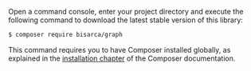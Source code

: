 Open a command console, enter your project directory and execute the
following command to download the latest stable version of this library:

```bash
$ composer require bisarca/graph
```

This command requires you to have Composer installed globally, as explained
in the [installation chapter](https://getcomposer.org/doc/00-intro.md) of the Composer documentation.
